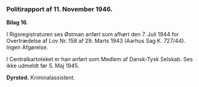 ### Politirapport af 11. November 1946.

**Bilag 16.**

I Rigsregistraturen ses Østman anført som afhørt den 7. Juli 1944 for Overtrædelse af Lov Nr. 158 af 29. Marts 1943 (Aarhus Sag K. 727/44). Ingen Afgørelse.

I Centralkartoteket er han anført som Medlem af Dansk-Tysk Selskab. Ses ikke udmeldt før 5. Maj 1945.

**Dyrsted.** Kriminalassistent.